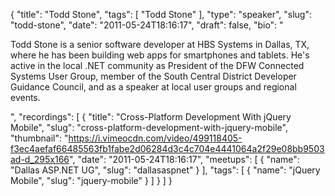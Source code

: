 {
  "title": "Todd Stone",
  "tags": [
    "Todd Stone"
  ],
  "type": "speaker",
  "slug": "todd-stone",
  "date": "2011-05-24T18:16:17",
  "draft": false,
  "bio": "<p>Todd Stone is a senior software developer at HBS Systems in Dallas, TX, where he has been building web apps for smartphones and tablets. He's active in the local .NET community as President of the DFW Connected Systems User Group, member of the South Central District Developer Guidance Council, and as a speaker at local user groups and regional events.</p>",
  "recordings": [
    {
      "title": "Cross-Platform Development With jQuery Mobile",
      "slug": "cross-platform-development-with-jquery-mobile",
      "thumbnail": "https://i.vimeocdn.com/video/499118405-f3ec4aefaf66485563fb1fabe2d06284d3c4c704e4441064a2f29e08bb9503ad-d_295x166",
      "date": "2011-05-24T18:16:17",
      "meetups": [
        {
          "name": "Dallas ASP.NET UG",
          "slug": "dallasaspnet"
        }
      ],
      "tags": [
        {
          "name": "jQuery Mobile",
          "slug": "jquery-mobile"
        }
      ]
    }
  ]
}